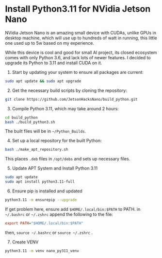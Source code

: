# Install Python3.11 for NVidia Jetson Nano

NVidia Jetson Nano is an amazing small device with CUDAs, unlike GPUs in desktop machine, which will use up to hundreds of watt in running, this little one used up to 5w based on my experience. 

While this device is cool and good for small AI project, its closed ecosystem comes with only Python 3.6, and lack lots of newer features. I decided to upgrade its Python to 3.11 and install CUDA on it. 

1. Start by updating your system to ensure all packages are current:

```sh 
sudo apt update && sudo apt upgrade
```

2. Get the necessary build scripts by cloning the repository:

```sh
git clone https://github.com/JetsonHacksNano/build_python.git
```

3. Compile Python 3.11, which may take around 2 hours:

```sh
cd build_python
bash ./build_python3.sh
```
The built files will be in `~/Python_Builds`.

4. Set up a local repository for the built Python:

```sh
bash ./make_apt_repository.sh
```
This places `.deb` files in `/opt/debs` and sets up necessary files.

5. Update APT System and Install Python 3.11

```sh
sudo apt update
sudo apt install python3.11-full
```

6. Ensure pip is installed and updated

```sh
python3.11 -m ensurepip --upgrade
```

If get problem here, ensure add `$HOME/.local/bin:$PATH` to PATH. in `~/.bashrc` or `~/.zshrc` append the following to the file:

```ini
export PATH="$HOME/.local/bin:$PATH"
```

then, `source ~/.bashrc` or `source ~/.zshrc` . 

7. Create VENV

```sh
python3.11 -m venv nano_py311_venv
```

